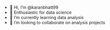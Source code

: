 - 👋 Hi, I’m @karanbhatt99
- 👀 Enthusiastic for data science
- 🌱 I’m currently learning data analysis 
- 💞️ I’m looking to collaborate on analysis projects

<!---
karanbhatt99/karanbhatt99 is a ✨ special ✨ repository because its `README.md` (this file) appears on your GitHub profile.
You can click the Preview link to take a look at your changes.
--->
